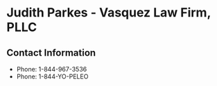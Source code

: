 # Judith Parkes - Vasquez Law Firm, PLLC

## Contact Information

- Phone: 1-844-967-3536
- Phone: 1-844-YO-PELEO
